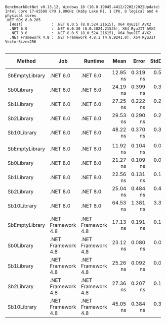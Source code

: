 ```

BenchmarkDotNet v0.13.12, Windows 10 (10.0.19045.4412/22H2/2022Update)
Intel Core i7-8550U CPU 1.80GHz (Kaby Lake R), 1 CPU, 8 logical and 4 physical cores
.NET SDK 8.0.205
  [Host]             : .NET 8.0.5 (8.0.524.21615), X64 RyuJIT AVX2
  .NET 6.0           : .NET 6.0.30 (6.0.3024.21525), X64 RyuJIT AVX2
  .NET 8.0           : .NET 8.0.5 (8.0.524.21615), X64 RyuJIT AVX2
  .NET Framework 4.8 : .NET Framework 4.8.1 (4.8.9241.0), X64 RyuJIT VectorSize=256


```
| Method         | Job                | Runtime            | Mean     | Error    | StdDev   | Ratio | RatioSD | Gen0   | Allocated | Alloc Ratio |
|--------------- |------------------- |------------------- |---------:|---------:|---------:|------:|--------:|-------:|----------:|------------:|
| SbEmptyLibrary | .NET 6.0           | .NET 6.0           | 12.95 ns | 0.319 ns | 0.507 ns |  0.52 |    0.03 | 0.0249 |     104 B |        1.00 |
| Sb0Library     | .NET 6.0           | .NET 6.0           | 24.19 ns | 0.399 ns | 0.374 ns |  1.00 |    0.00 | 0.0249 |     104 B |        1.00 |
| Sb1Library     | .NET 6.0           | .NET 6.0           | 27.25 ns | 0.222 ns | 0.207 ns |  1.13 |    0.02 | 0.0249 |     104 B |        1.00 |
| Sb2Library     | .NET 6.0           | .NET 6.0           | 29.53 ns | 0.290 ns | 0.257 ns |  1.22 |    0.03 | 0.0249 |     104 B |        1.00 |
| Sb10Library    | .NET 6.0           | .NET 6.0           | 48.22 ns | 0.370 ns | 0.346 ns |  1.99 |    0.03 | 0.0249 |     104 B |        1.00 |
|                |                    |                    |          |          |          |       |         |        |           |             |
| SbEmptyLibrary | .NET 8.0           | .NET 8.0           | 11.92 ns | 0.104 ns | 0.092 ns |  0.56 |    0.00 | 0.0249 |     104 B |        1.00 |
| Sb0Library     | .NET 8.0           | .NET 8.0           | 21.27 ns | 0.109 ns | 0.085 ns |  1.00 |    0.00 | 0.0249 |     104 B |        1.00 |
| Sb1Library     | .NET 8.0           | .NET 8.0           | 22.56 ns | 0.131 ns | 0.116 ns |  1.06 |    0.01 | 0.0249 |     104 B |        1.00 |
| Sb2Library     | .NET 8.0           | .NET 8.0           | 25.04 ns | 0.484 ns | 0.429 ns |  1.17 |    0.02 | 0.0249 |     104 B |        1.00 |
| Sb10Library    | .NET 8.0           | .NET 8.0           | 64.53 ns | 1.381 ns | 3.308 ns |  3.06 |    0.09 | 0.0248 |     104 B |        1.00 |
|                |                    |                    |          |          |          |       |         |        |           |             |
| SbEmptyLibrary | .NET Framework 4.8 | .NET Framework 4.8 | 17.13 ns | 0.191 ns | 0.170 ns |  0.74 |    0.01 | 0.0249 |     104 B |        1.00 |
| Sb0Library     | .NET Framework 4.8 | .NET Framework 4.8 | 23.12 ns | 0.080 ns | 0.071 ns |  1.00 |    0.00 | 0.0249 |     104 B |        1.00 |
| Sb1Library     | .NET Framework 4.8 | .NET Framework 4.8 | 25.26 ns | 0.092 ns | 0.086 ns |  1.09 |    0.00 | 0.0249 |     104 B |        1.00 |
| Sb2Library     | .NET Framework 4.8 | .NET Framework 4.8 | 27.36 ns | 0.207 ns | 0.193 ns |  1.18 |    0.01 | 0.0249 |     104 B |        1.00 |
| Sb10Library    | .NET Framework 4.8 | .NET Framework 4.8 | 45.05 ns | 0.384 ns | 0.359 ns |  1.95 |    0.02 | 0.0249 |     104 B |        1.00 |
